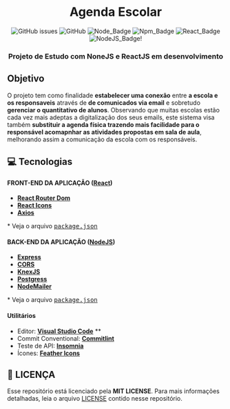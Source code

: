 <h1 align=center>
Agenda Escolar
</h1>

<div align="center">

![GitHub issues][github_issues_badge] ![GitHub][repository_license_badge] ![Node_Badge][node_version_badge] ![Npm_Badge][npm_version_badge] ![React_Badge][web_react_badge] ![NodeJS_Badge][server_nodejs_badge]!

</div>

<h3 align="center">

Projeto de Estudo com **NoneJS** e **ReactJS** em desenvolvimento

</h3>

<!-- 
  ...
  Local Reservado para o Banner com a montagem da tela
  do site e do aplicativo mobile.
  ...
-->

## **Objetivo**

O projeto tem como finalidade **estabelecer uma conexão** entre **a escola e os responsaveis** através de  **de comunicados via email** e sobretudo **gerenciar o quantitativo de alunos**. Observando que muitas escolas estão cada vez mais adeptas a digitalização dos seus emails, este sistema visa também **substituir a agenda física trazendo mais facilidade para o responsável acomapnhar as atividades propostas em sala de aula**, melhorando assim a comunicação da escola com os responsáveis.

<!-- 
  ...
  Local Reservado para o GIF do projeto rodando.
  ...
-->

## **:computer: Tecnologias**


#### **FRONT-END DA APLICAÇÃO** ([React][react])

  - **[React Router Dom][react_router_dom]**
  - **[React Icons][react_icons]**
  - **[Axios][axios]**

  \* Veja o arquivo <kbd>[package.json](./web/package.json)</kbd>

#### **BACK-END DA APLICAÇÃO** ([NodeJS][node])

  - **[Express][express]**
  - **[CORS][cors]**
  - **[KnexJS][knex]**
  - **[Postgress][postgress]**
  - **[NodeMailer][nodemailer]**

  \* Veja o arquivo <kbd>[package.json](./api/package.json)</kbd>

<!-- #### **Mobile** ([React Native][react_native] + [TypeScript][typescript]) -->

#### **Utilitários**

- Editor: **[Visual Studio Code][vscode]** </kbd>**
- Commit Conventional: **[Commitlint][commitlint]**
- Teste de API: **[Insomnia][insomnia]**
- Ícones: **[Feather Icons][feather_icons]**


## **:page_with_curl: LICENÇA**

Esse repositório está licenciado pela **MIT LICENSE**. Para mais informações detalhadas, leia o arquivo [LICENSE](./LICENSE) contido nesse repositório. 



<!-- Website Links -->

[rocketseat_site]: https://rocketseat.com.br/

<!-- Badges -->

[github_issues_badge]: https://img.shields.io/github/issues/x0n4d0/ecoleta?color=green

[repository_license_badge]: https://img.shields.io/github/license/x0n4d0/ecoleta

[node_version_badge]: https://img.shields.io/badge/node-12.17.0-green

[npm_version_badge]: https://img.shields.io/badge/npm-6.14.4-red

[web_react_badge]: https://img.shields.io/badge/web-react-blue

[mobile_react-native_badge]: https://img.shields.io/badge/mobile-react%20native-blueviolet

[server_nodejs_badge]: https://img.shields.io/badge/server-nodejs-important

<!-- Techs -->

[react]: https://reactjs.org/

[typescript]: https://www.typescriptlang.org/

[node]: https://nodejs.org/en/

[leaflet]: https://react-leaflet.js.org/en/

[ibge_api]: https://servicodados.ibge.gov.br/api/docs/localidades?versao=1

[ibge_api_ufs]: https://servicodados.ibge.gov.br/api/docs/localidades?versao=1#api-UFs-estadosGet

[ibge_api_municipios]: https://servicodados.ibge.gov.br/api/docs/localidades?versao=1#api-Municipios-estadosUFMunicipiosGet

[vscode]: https://code.visualstudio.com/

[react_native]: http://www.reactnative.com/

[stackedit]: https://stackedit.io

[vscode_sqlite_extension]: https://marketplace.visualstudio.com/items?itemName=alexcvzz.vscode-sqlite

[markdown_emoji]: https://gist.github.com/rxaviers/7360908

[commitlint]: https://github.com/conventional-changelog/commitlint

[express]: https://expressjs.com/

[cors]: https://expressjs.com/en/resources/middleware/cors.html

[knex]: http://knexjs.org/

[sqlite3]: https://github.com/mapbox/node-sqlite3

[tsnode]: https://github.com/TypeStrong/ts-node

[feather_icons]: https://feathericons.com/

[insomnia]: https://insomnia.rest/

[react_leaflet]: https://react-leaflet.js.org/

[react_router_dom]: https://github.com/ReactTraining/react-router/tree/master/packages/react-router-dom

[react_icons]: https://react-icons.github.io/react-icons/

[axios]: https://github.com/axios/axios

[postgress]: https://www.postgresql.org/

[nodemailer]: https://nodemailer.com/about/